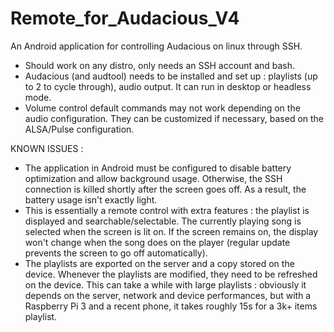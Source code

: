 # Remote_for_Audacious_V4

An Android application for controlling Audacious on linux through SSH.

- Should work on any distro, only needs an SSH account and bash.
- Audacious (and audtool) needs to be installed and set up : playlists (up to 2 to cycle through), audio output. It can run in desktop or headless mode.
- Volume control default commands may not work depending on the audio configuration. They can be customized if necessary, based on the ALSA/Pulse configuration.

KNOWN ISSUES :

- The application in Android must be configured to disable battery optimization and allow background usage. Otherwise, the SSH connection is killed shortly after the screen goes off. As a result, the battery usage isn't exactly light.
- This is essentially a remote control with extra features : the playlist is displayed and searchable/selectable. The currently playing song is selected when the screen is lit on. If the screen remains on, the display won't change when the song does on the player (regular update prevents the screen to go off automatically).
- The playlists are exported on the server and a copy stored on the device. Whenever the playlists are modified, they need to be refreshed on the device. This can take a while with large playlists : obviously it depends on the server, network and device performances, but with a Raspberry Pi 3 and a recent phone, it takes roughly 15s for a 3k+ items playlist.
